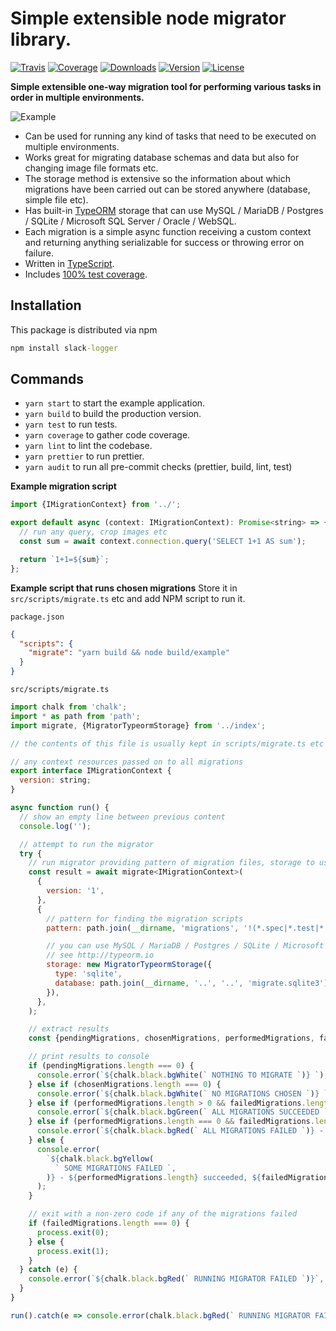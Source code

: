 # Simple extensible node migrator library.

[![Travis](https://img.shields.io/travis/stagnationlab/slack-logger.svg)](https://travis-ci.org/stagnationlab/slack-logger)
[![Coverage](https://img.shields.io/coveralls/stagnationlab/slack-logger.svg)](https://coveralls.io/github/stagnationlab/slack-logger)
[![Downloads](https://img.shields.io/npm/dm/slack-logger.svg)](http://npm-stat.com/charts.html?package=slack-logger&from=2015-08-01)
[![Version](https://img.shields.io/npm/v/slack-logger.svg)](http://npm.im/slack-logger)
[![License](https://img.shields.io/npm/l/slack-logger.svg)](http://opensource.org/licenses/MIT)

**Simple extensible one-way migration tool for performing various tasks in order in multiple environments.**

![Example](https://raw.githubusercontent.com/stagnationlab/slack-logger/master/example/example.gif)

- Can be used for running any kind of tasks that need to be executed on multiple environments.
- Works great for migrating database schemas and data but also for changing image file formats etc.
- The storage method is extensive so the information about which migrations have been carried out can be stored anywhere (database, simple file etc).
- Has built-in [TypeORM](http://typeorm.io) storage that can use MySQL / MariaDB / Postgres / SQLite / Microsoft SQL Server / Oracle / WebSQL.
- Each migration is a simple async function receiving a custom context and returning anything serializable for success or throwing error on failure.
- Written in [TypeScript](https://www.typescriptlang.org/).
- Includes [100% test coverage](https://coveralls.io/github/stagnationlab/slack-logger).

## Installation

This package is distributed via npm

```cmd
npm install slack-logger
```

## Commands

- `yarn start` to start the example application.
- `yarn build` to build the production version.
- `yarn test` to run tests.
- `yarn coverage` to gather code coverage.
- `yarn lint` to lint the codebase.
- `yarn prettier` to run prettier.
- `yarn audit` to run all pre-commit checks (prettier, build, lint, test)

**Example migration script**

```javascript
import {IMigrationContext} from '../';

export default async (context: IMigrationContext): Promise<string> => {
  // run any query, crop images etc
  const sum = await context.connection.query('SELECT 1+1 AS sum');

  return `1+1=${sum}`;
};
```

**Example script that runs chosen migrations**
Store it in `src/scripts/migrate.ts` etc and add NPM script to run it.

`package.json`

```json
{
  "scripts": {
    "migrate": "yarn build && node build/example"
  }
}
```

`src/scripts/migrate.ts`

```javascript
import chalk from 'chalk';
import * as path from 'path';
import migrate, {MigratorTypeormStorage} from '../index';

// the contents of this file is usually kept in scripts/migrate.ts etc file and run through NPM scripts

// any context resources passed on to all migrations
export interface IMigrationContext {
  version: string;
}

async function run() {
  // show an empty line between previous content
  console.log('');

  // attempt to run the migrator
  try {
    // run migrator providing pattern of migration files, storage to use and context to pass to each migration
    const result = await migrate<IMigrationContext>(
      {
        version: '1',
      },
      {
        // pattern for finding the migration scripts
        pattern: path.join(__dirname, 'migrations', '!(*.spec|*.test|*.d).{ts,js}'),

        // you can use MySQL / MariaDB / Postgres / SQLite / Microsoft SQL Server / Oracle / WebSQL
        // see http://typeorm.io
        storage: new MigratorTypeormStorage({
          type: 'sqlite',
          database: path.join(__dirname, '..', '..', 'migrate.sqlite3'),
        }),
      },
    );

    // extract results
    const {pendingMigrations, chosenMigrations, performedMigrations, failedMigrations} = result;

    // print results to console
    if (pendingMigrations.length === 0) {
      console.error(`${chalk.black.bgWhite(` NOTHING TO MIGRATE `)} `);
    } else if (chosenMigrations.length === 0) {
      console.error(`${chalk.black.bgWhite(` NO MIGRATIONS CHOSEN `)} `);
    } else if (performedMigrations.length > 0 && failedMigrations.length === 0) {
      console.error(`${chalk.black.bgGreen(` ALL MIGRATIONS SUCCEEDED `)} - ${performedMigrations.length} total`);
    } else if (performedMigrations.length === 0 && failedMigrations.length > 0) {
      console.error(`${chalk.black.bgRed(` ALL MIGRATIONS FAILED `)} - ${failedMigrations.length} total`);
    } else {
      console.error(
        `${chalk.black.bgYellow(
          ` SOME MIGRATIONS FAILED `,
        )} - ${performedMigrations.length} succeeded, ${failedMigrations.length} failed`,
      );
    }

    // exit with a non-zero code if any of the migrations failed
    if (failedMigrations.length === 0) {
      process.exit(0);
    } else {
      process.exit(1);
    }
  } catch (e) {
    console.error(`${chalk.black.bgRed(` RUNNING MIGRATOR FAILED `)}`, e.stack);
  }
}

run().catch(e => console.error(chalk.black.bgRed(` RUNNING MIGRATOR FAILED `), e.stack));
```